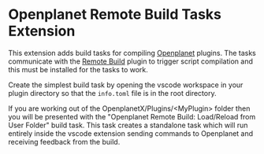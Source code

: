 # Openplanet Remote Build Tasks Extension

This extension adds build tasks for compiling [Openplanet](https://openplanet.dev/) plugins. The tasks communicate
with the [Remote Build](https://openplanet.dev/plugin/remotebuild) plugin to trigger script compilation and this must
be installed for the tasks to work.

Create the simplest build task by opening the vscode workspace in your plugin directory so that the `info.toml` file is
in the root directory.

If you are working out of the OpenplanetX/Plugins/\<MyPlugin\> folder then you will be presented with the "Openplanet
Remote Build: Load/Reload from User Folder" build task. This task creates a standalone task which will run entirely
inside the vscode extension sending commands to Openplanet and receiving feedback from the build.
